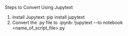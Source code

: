 Steps to Convert Using Jupytext

1. Install Jupytext: pip install jupytext
2. Convert the .py file to .ipynb: !jupytext --to notebook <name_of_script_file>.py 